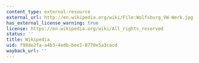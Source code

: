 ```yaml
---
content_type: external-resource
external_url: http://en.wikipedia.org/wiki/File:Wolfsburg_VW-Werk.jpg
has_external_license_warning: true
license: https://en.wikipedia.org/wiki/All_rights_reserved
status: ''
title: Wikipedia
uid: f98de2fa-a4b3-4edb-bee1-8770e5a3cacd
wayback_url: ''
---
```

